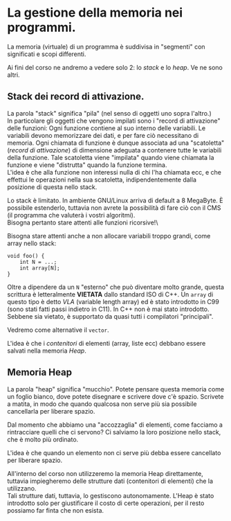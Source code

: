 # La gestione della memoria nei programmi.

La memoria (virtuale) di un programma è suddivisa in "segmenti" con significati e scopi differenti.

Ai fini del corso ne andremo a vedere solo 2: lo _stack_ e lo _heap_. Ve ne sono altri.

## Stack dei record di attivazione.

La parola "stack" significa "pila" (nel senso di oggetti uno sopra l'altro.)\
In particolare gli oggetti che vengono impilati sono i "record di attivazione" delle funzioni:
Ogni funzione contiene al suo interno delle variabili. Le variabili devono memorizzare dei dati, e per fare ciò necessitano di memoria.
Ogni chiamata di funzione è dunque associata ad una "scatoletta" (_record di attivazione_) di dimensione adeguata a contenere tutte le variabili della funzione.
Tale scatoletta viene "impilata" quando viene chiamata la funzione e viene "distrutta" quando la funzione termina.\
L'idea è che alla funzione non interessi nulla di chi l'ha chiamata ecc, e che effettui le operazioni nella sua scatoletta, indipendentemente dalla posizione di questa nello stack.

Lo stack è limitato. In ambiente GNU/Linux arriva di default a 8 MegaByte. È possibile estenderlo, tuttavia non avrete la possibilità di fare ciò con il CMS (il programma che valuterà i vostri algoritmi).\
Bisogna pertanto stare attenti alle funzioni ricorsive!\

Bisogna stare attenti anche a non allocare variabili troppo grandi, come array nello stack:
```
void foo() {
    int N = ...;
    int array[N];
}
```
Oltre a dipendere da un `N` "esterno" che può diventare molto grande, questa scrittura è letteralmente **VIETATA** dallo standard ISO di C++.
Un `array` di questo tipo è detto _VLA_ (variable length array) ed è stato introdotto in C99 (sono stati fatti passi indietro in C11). In C++ non è mai stato introdotto.
Sebbene sia vietato, è supportato da quasi tutti i compilatori "principali".

Vedremo come alternative il `vector`.

L'idea è che i _contenitori_ di elementi (array, liste ecc) debbano essere salvati nella memoria _Heap_.

## Memoria Heap

La parola "heap" significa "mucchio".
Potete pensare questa memoria come un foglio bianco, dove potete disegnare e scrivere dove c'è spazio. Scrivete a matita, in modo che quando qualcosa non serve più sia possibile cancellarla per liberare spazio.

Dal momento che abbiamo una "accozzaglia" di elementi, come facciamo a rintracciare quelli che ci servono? Ci salviamo la loro posizione nello stack, che è molto più ordinato.

L'idea è che quando un elemento non ci serve più debba essere cancellato per liberare spazio.

All'interno del corso non utilizzeremo la memoria Heap direttamente, tuttavia impiegheremo delle strutture dati (contenitori di elementi) che la utilizzano.\
Tali strutture dati, tuttavia, lo gestiscono autonomamente.
L'Heap è stato introdotto solo per giustificare il costo di certe operazioni, per il resto possiamo far finta che non esista.
